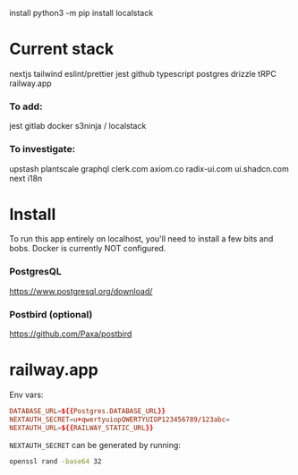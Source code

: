install
python3 -m pip install localstack

# Current stack

nextjs
tailwind
eslint/prettier
jest
github
typescript
postgres
drizzle
tRPC
railway.app

### To add:

jest
gitlab
docker
s3ninja / localstack

### To investigate:

upstash
plantscale
graphql
clerk.com
axiom.co
radix-ui.com
ui.shadcn.com
next i18n

# Install

To run this app entirely on localhost, you'll need to install a few bits and bobs. Docker is currently NOT configured.

### PostgresQL

https://www.postgresql.org/download/

### Postbird (optional)

https://github.com/Paxa/postbird

# railway.app

Env vars:

```conf
DATABASE_URL=${{Postgres.DATABASE_URL}}
NEXTAUTH_SECRET=u+qwertyuiopQWERTYUIOP123456789/123abc=
NEXTAUTH_URL=${{RAILWAY_STATIC_URL}}
```

`NEXTAUTH_SECRET` can be generated by running:

```bash
openssl rand -base64 32
```
